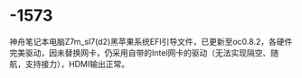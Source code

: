 # -1573
神舟笔记本电脑Z7m_sl7(d2)黑苹果系统EFI引导文件，已更新至oc0.8.2，各硬件完美驱动，因未替换网卡，仍采用自带的Intel网卡的驱动（无法实现隔空、随航，支持接力），HDMI输出正常。

